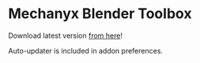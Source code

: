 # Mechanyx Blender Toolbox

Download latest version [from here](https://github.com/makifoxgirl/blender-mechanyx-toolbox/archive/refs/heads/main.zip)!

Auto-updater is included in addon preferences.
